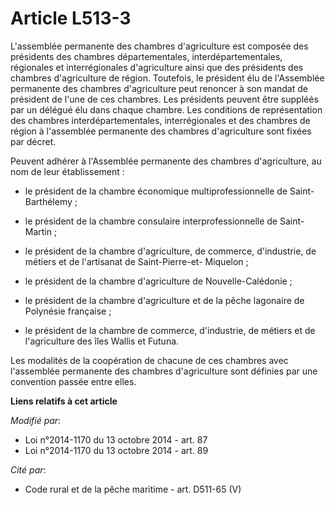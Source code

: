 # Article L513-3

L'assemblée permanente des chambres d'agriculture est composée des présidents des chambres départementales,
interdépartementales, régionales et interrégionales d'agriculture ainsi que des présidents des chambres d'agriculture de
région. Toutefois, le président élu de l'Assemblée permanente des chambres d'agriculture peut renoncer à son mandat de
président de l'une de ces chambres. Les présidents peuvent être suppléés par un délégué élu dans chaque chambre. Les
conditions de représentation des chambres interdépartementales, interrégionales et des chambres de région à l'assemblée
permanente des chambres d'agriculture sont fixées par décret. 

Peuvent adhérer à l'Assemblée permanente des chambres d'agriculture, au nom de leur établissement : 

- le président de la chambre économique multiprofessionnelle de Saint-Barthélemy ; 

- le président de la chambre consulaire interprofessionnelle de Saint-Martin ; 

- le président de la chambre d'agriculture, de commerce, d'industrie, de métiers et de l'artisanat de Saint-Pierre-et-
Miquelon ; 

- le président de la chambre d'agriculture de Nouvelle-Calédonie ; 

- le président de la chambre d'agriculture et de la pêche lagonaire de Polynésie française ; 

- le président de la chambre de commerce, d'industrie, de métiers et de l'agriculture des îles Wallis et Futuna. 

Les modalités de la coopération de chacune de ces chambres avec l'assemblée permanente des chambres d'agriculture sont
définies par une convention passée entre elles.

**Liens relatifs à cet article**

_Modifié par_:

  - Loi n°2014-1170 du 13 octobre 2014 - art. 87
  - Loi n°2014-1170 du 13 octobre 2014 - art. 89

_Cité par_:

  - Code rural et de la pêche maritime - art. D511-65 (V)

